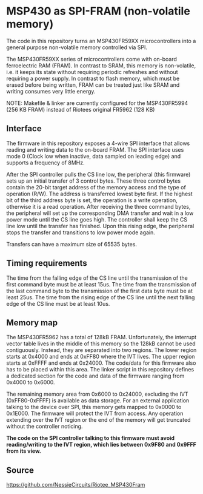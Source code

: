 # MSP430 as SPI-FRAM (non-volatile memory)

The code in this repository turns an MSP430FR59XX microcontrollers into a general purpose non-volatile memory controlled via SPI.

The MSP430FR59XX series of microcontrollers come with on-board ferroelectric RAM (FRAM). In contrast to SRAM, this memory is non-volatile, i.e. it keeps its state without requiring periodic refreshes and without requiring a power supply. In contrast to flash memory, which must be erased before being written, FRAM can be treated just like SRAM and writing consumes very little energy.

NOTE: Makefile & linker are currently configured for the MSP430FR5994 (256 KB FRAM) instead of Riotees original FR5962 (128 KB)

## Interface

The firmware in this repository exposes a 4-wire SPI interface that allows reading and writing data to the on-board FRAM.
The SPI interface uses mode 0 (Clock low when inactive, data sampled on leading edge) and supports a frequency of 8MHz.

After the SPI controller pulls the CS line low, the peripheral (this firmware) sets up an initial transfer of 3 control bytes.
These three control bytes contain the 20-bit target address of the memory access and the type of operation (R/W).
The address is transferred lowest byte first.
If the highest bit of the third address byte is set, the operation is a write operation, otherwise it is a read operation.
After receiving the three command bytes, the peripheral will set up the corresponding DMA transfer and wait in a low power mode until the CS line goes high.
The controller shall keep the CS line low until the transfer has finished.
Upon this rising edge, the peripheral stops the transfer and transitions to low power mode again.

Transfers can have a maximum size of 65535 bytes.

## Timing requirements

The time from the falling edge of the CS line until the transmission of the first command byte must be at least 15us.
The time from the transmission of the last command byte to the transmission of the first data byte must be at least 25us.
The time from the rising edge of the CS line until the next falling edge of the CS line must be at least 10us.

## Memory map

The MSP430FR5962 has a total of 128kB FRAM.
Unfortunately, the interrupt vector table lives in the middle of this memory so the 128kB cannot be used contiguously. Instead, they are separated into two regions.
The lower region starts at 0x4000 and ends at 0xFF80 where the IVT lives.
The upper region starts at 0xFFFF and ends at 0x24000.
The code/data for this firmware also has to be placed within this area.
The linker script in this repository defines a dedicated section for the code and data of the firmware ranging from 0x4000 to 0x6000.

The remaining memory area from 0x6000 to 0x24000, excluding the IVT (0xFF80-0xFFFF) is available as data storage.
For an external application talking to the device over SPI, this memory gets mapped to 0x0000 to 0x1E000.
The firmware will protect the IVT from access.
Any operation extending over the IVT region or the end of the memory will get truncated without the controller noticing.

**The code on the SPI controller talking to this firmware must avoid reading/writing to the IVT region, which lies between 0x9F80 and 0x9FFF from its view.**

## Source

https://github.com/NessieCircuits/Riotee_MSP430Fram
